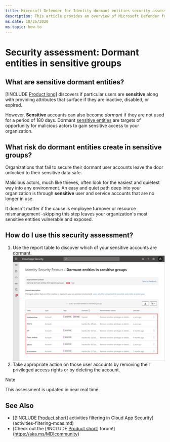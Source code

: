 ```yaml
---
title: Microsoft Defender for Identity dormant entities security assessments
description: This article provides an overview of Microsoft Defender for Identity's dormant entities in sensitive groups identity security posture assessment report.
ms.date: 10/26/2020
ms.topic: how-to
---
```


# Security assessment: Dormant entities in **sensitive** groups

## What are **sensitive** dormant entities?

[!INCLUDE [Product long](includes/product-long.md)] discovers if particular users are **sensitive** along with providing attributes that surface if they are inactive, disabled, or expired.

However, **Sensitive** accounts can also become *dormant* if they are not used for a period of 180 days. Dormant [sensitive entities](manage-sensitive-honeytoken-accounts.md) are targets of opportunity for malicious actors to gain sensitive access to your organization.

## What risk do dormant entities create in **sensitive** groups?

Organizations that fail to secure their dormant user accounts leave the door unlocked to their sensitive data safe.

Malicious actors, much like thieves, often look for the easiest and quietest way into any environment. An easy and quiet path deep into your organization is through **sensitive** user and service accounts that are no longer in use.

It doesn't matter if the cause is employee turnover or resource mismanagement -skipping this step leaves your organization's most sensitive entities vulnerable and exposed.

## How do I use this security assessment?

1. Use the report table to discover which of your sensitive accounts are dormant.
    ![Remediate dormant entities ini sensitive groups](media/cas-isp-dormant-entities-sensitive-groups-1.png)
1. Take appropriate action on those user accounts by removing their privileged access rights or by deleting the account.

> [!NOTE]
> This assessment is updated in near real time.

## See Also

- [[!INCLUDE [Product short](includes/product-short.md)] activities filtering in Cloud App Security](activities-filtering-mcas.md)
- [Check out the [!INCLUDE [Product short](includes/product-short.md)] forum!](https://aka.ms/MDIcommunity)
